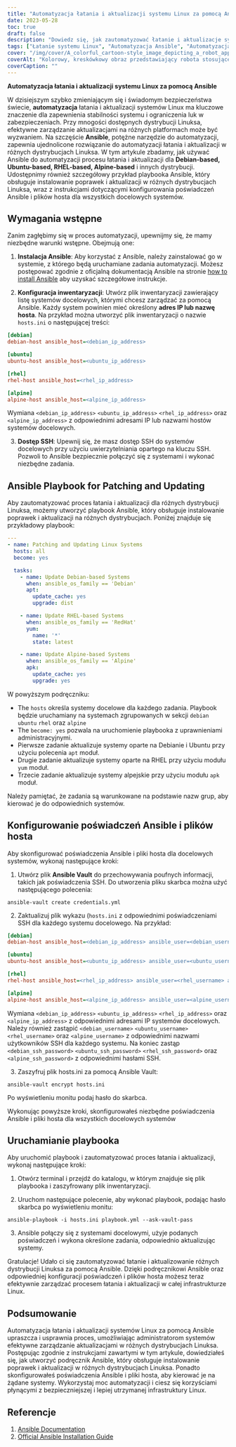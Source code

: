 ```yaml
---
title: "Automatyzacja łatania i aktualizacji systemu Linux za pomocą Ansible: Kompleksowy przewodnik"
date: 2023-05-28
toc: true
draft: false
description: "Dowiedz się, jak zautomatyzować łatanie i aktualizacje systemu Linux za pomocą Ansible, obejmując różne dystrybucje i instrukcje konfiguracji."
tags: ["Łatanie systemu Linux", "Automatyzacja Ansible", "Automatyzacja aktualizacji", "konserwacja systemu", "Automatyzacja IT", "zarządzanie poprawkami", "Bezpieczeństwo systemu Linux", "Debian", "Ubuntu", "RHEL", "Alpine", "stabilność systemu", "łagodzenie podatności na zagrożenia", "Infrastruktura IT", "narzędzie do automatyzacji", "Podręcznik Ansible", "konfiguracja hosta", "aktualizacje oprogramowania", "zgodność z przepisami bezpieczeństwa", "Operacje IT", "Aktualizacje systemu Linux", "Ubuntu", "Debian", "CentOS", "RHEL", "aktualizacje offline", "lokalne repozytorium", "cache", "konfiguracja serwera", "konfiguracja klienta", "apt-mirror", "debmirror", "createrepo", "apt-cacher-ng", "yum-cron", "Aktualizacje systemu Linux", "aktualizacje pakietów offline", "aktualizacje oprogramowania offline", "lokalne repozytorium pakietów", "lokalna pamięć podręczna pakietów", "Aktualizacje systemu Linux w trybie offline", "obsługa aktualizacji offline", "metody aktualizacji offline", "konserwacja systemu offline", "Aktualizacje serwerów Linux", "Aktualizacje klienta Linux", "Zarządzanie oprogramowaniem offline", "Zarządzanie pakietami offline", "strategie aktualizacji", "Aktualizacje zabezpieczeń systemu Linux"]
cover: "/img/cover/A_colorful_cartoon-style_image_depicting_a_robot_applying_patches.png"
coverAlt: "Kolorowy, kreskówkowy obraz przedstawiający robota stosującego poprawki do klastra serwerów Linux."
coverCaption: ""
---
```


**Automatyzacja łatania i aktualizacji systemu Linux za pomocą Ansible**

W dzisiejszym szybko zmieniającym się i świadomym bezpieczeństwa świecie, **automatyzacja** łatania i aktualizacji systemów Linux ma kluczowe znaczenie dla zapewnienia stabilności systemu i ograniczenia luk w zabezpieczeniach. Przy mnogości dostępnych dystrybucji Linuksa, efektywne zarządzanie aktualizacjami na różnych platformach może być wyzwaniem. Na szczęście **Ansible**, potężne narzędzie do automatyzacji, zapewnia ujednolicone rozwiązanie do automatyzacji łatania i aktualizacji w różnych dystrybucjach Linuksa. W tym artykule zbadamy, jak używać Ansible do automatyzacji procesu łatania i aktualizacji dla **Debian-based, Ubuntu-based, RHEL-based, Alpine-based** i innych dystrybucji. Udostępnimy również szczegółowy przykład playbooka Ansible, który obsługuje instalowanie poprawek i aktualizacji w różnych dystrybucjach Linuksa, wraz z instrukcjami dotyczącymi konfigurowania poświadczeń Ansible i plików hosta dla wszystkich docelowych systemów.

## Wymagania wstępne

Zanim zagłębimy się w proces automatyzacji, upewnijmy się, że mamy niezbędne warunki wstępne. Obejmują one:

1. **Instalacja Ansible**: Aby korzystać z Ansible, należy zainstalować go w systemie, z którego będą uruchamiane zadania automatyzacji. Możesz postępować zgodnie z oficjalną dokumentacją Ansible na stronie [how to install Ansible](https://docs.ansible.com/ansible/latest/installation_guide/index.html) aby uzyskać szczegółowe instrukcje.

2. **Konfiguracja inwentaryzacji**: Utwórz plik inwentaryzacji zawierający listę systemów docelowych, którymi chcesz zarządzać za pomocą Ansible. Każdy system powinien mieć określony **adres IP lub nazwę hosta**. Na przykład można utworzyć plik inwentaryzacji o nazwie `hosts.ini` o następującej treści:

```ini
[debian]
debian-host ansible_host=<debian_ip_address>

[ubuntu]
ubuntu-host ansible_host=<ubuntu_ip_address>

[rhel]
rhel-host ansible_host=<rhel_ip_address>

[alpine]
alpine-host ansible_host=<alpine_ip_address>
```

Wymiana `<debian_ip_address>` `<ubuntu_ip_address>` `<rhel_ip_address>` oraz `<alpine_ip_address>` z odpowiednimi adresami IP lub nazwami hostów systemów docelowych.

3. **Dostęp SSH**: Upewnij się, że masz dostęp SSH do systemów docelowych przy użyciu uwierzytelniania opartego na kluczu SSH. Pozwoli to Ansible bezpiecznie połączyć się z systemami i wykonać niezbędne zadania.

## Ansible Playbook for Patching and Updating

Aby zautomatyzować proces łatania i aktualizacji dla różnych dystrybucji Linuksa, możemy utworzyć playbook Ansible, który obsługuje instalowanie poprawek i aktualizacji na różnych dystrybucjach. Poniżej znajduje się przykładowy playbook:

```yaml
---
- name: Patching and Updating Linux Systems
  hosts: all
  become: yes

  tasks:
    - name: Update Debian-based Systems
      when: ansible_os_family == 'Debian'
      apt:
        update_cache: yes
        upgrade: dist

    - name: Update RHEL-based Systems
      when: ansible_os_family == 'RedHat'
      yum:
        name: '*'
        state: latest

    - name: Update Alpine-based Systems
      when: ansible_os_family == 'Alpine'
      apk:
        update_cache: yes
        upgrade: yes
```

W powyższym podręczniku:

- The `hosts` określa systemy docelowe dla każdego zadania. Playbook będzie uruchamiany na systemach zgrupowanych w sekcji `debian` `ubuntu` `rhel` oraz `alpine`
- The `become: yes` pozwala na uruchomienie playbooka z uprawnieniami administracyjnymi.
- Pierwsze zadanie aktualizuje systemy oparte na Debianie i Ubuntu przy użyciu polecenia `apt` moduł.
- Drugie zadanie aktualizuje systemy oparte na RHEL przy użyciu modułu `yum` moduł.
- Trzecie zadanie aktualizuje systemy alpejskie przy użyciu modułu `apk` moduł.

Należy pamiętać, że zadania są warunkowane na podstawie nazw grup, aby kierować je do odpowiednich systemów.

## Konfigurowanie poświadczeń Ansible i plików hosta

Aby skonfigurować poświadczenia Ansible i pliki hosta dla docelowych systemów, wykonaj następujące kroki:

1. Utwórz plik **Ansible Vault** do przechowywania poufnych informacji, takich jak poświadczenia SSH. Do utworzenia pliku skarbca można użyć następującego polecenia:
```shell
ansible-vault create credentials.yml
```
2. Zaktualizuj plik wykazu (`hosts.ini` z odpowiednimi poświadczeniami SSH dla każdego systemu docelowego. Na przykład:
```ini
[debian]
debian-host ansible_host=<debian_ip_address> ansible_user=<debian_username> ansible_ssh_pass=<debian_ssh_password>

[ubuntu]
ubuntu-host ansible_host=<ubuntu_ip_address> ansible_user=<ubuntu_username> ansible_ssh_pass=<ubuntu_ssh_password>

[rhel]
rhel-host ansible_host=<rhel_ip_address> ansible_user=<rhel_username> ansible_ssh_pass=<rhel_ssh_password>

[alpine]
alpine-host ansible_host=<alpine_ip_address> ansible_user=<alpine_username> ansible_ssh_pass=<alpine_ssh_password>
```

Wymiana `<debian_ip_address>` `<ubuntu_ip_address>` `<rhel_ip_address>` oraz `<alpine_ip_address>` z odpowiednimi adresami IP systemów docelowych. Należy również zastąpić `<debian_username>` `<ubuntu_username>` `<rhel_username>` oraz `<alpine_username>` z odpowiednimi nazwami użytkowników SSH dla każdego systemu. Na koniec zastąp `<debian_ssh_password>` `<ubuntu_ssh_password>` `<rhel_ssh_password>` oraz `<alpine_ssh_password>` z odpowiednimi hasłami SSH.

3. Zaszyfruj plik hosts.ini za pomocą Ansible Vault:
   
```shell
ansible-vault encrypt hosts.ini
```

Po wyświetleniu monitu podaj hasło do skarbca.

Wykonując powyższe kroki, skonfigurowałeś niezbędne poświadczenia Ansible i pliki hosta dla wszystkich docelowych systemów

## Uruchamianie playbooka
Aby uruchomić playbook i zautomatyzować proces łatania i aktualizacji, wykonaj następujące kroki:

1. Otwórz terminal i przejdź do katalogu, w którym znajduje się plik playbooka i zaszyfrowany plik inwentaryzacji.

2. Uruchom następujące polecenie, aby wykonać playbook, podając hasło skarbca po wyświetleniu monitu:

```shell
ansible-playbook -i hosts.ini playbook.yml --ask-vault-pass
```

3. Ansible połączy się z systemami docelowymi, użyje podanych poświadczeń i wykona określone zadania, odpowiednio aktualizując systemy.

Gratulacje! Udało ci się zautomatyzować łatanie i aktualizowanie różnych dystrybucji Linuksa za pomocą Ansible. Dzięki podręcznikowi Ansible oraz odpowiedniej konfiguracji poświadczeń i plików hosta możesz teraz efektywnie zarządzać procesem łatania i aktualizacji w całej infrastrukturze Linux.

## Podsumowanie

Automatyzacja łatania i aktualizacji systemów Linux za pomocą Ansible upraszcza i usprawnia proces, umożliwiając administratorom systemów efektywne zarządzanie aktualizacjami w różnych dystrybucjach Linuksa. Postępując zgodnie z instrukcjami zawartymi w tym artykule, dowiedziałeś się, jak utworzyć podręcznik Ansible, który obsługuje instalowanie poprawek i aktualizacji w różnych dystrybucjach Linuksa. Ponadto skonfigurowałeś poświadczenia Ansible i pliki hosta, aby kierować je na żądane systemy. Wykorzystaj moc automatyzacji i ciesz się korzyściami płynącymi z bezpieczniejszej i lepiej utrzymanej infrastruktury Linux.

## Referencje

1. [Ansible Documentation](https://docs.ansible.com/)
2. [Official Ansible Installation Guide](https://docs.ansible.com/ansible/latest/installation_guide/index.html)

